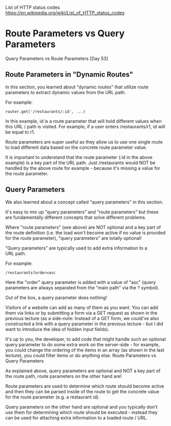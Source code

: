 List of HTTP status codes https://en.wikipedia.org/wiki/List_of_HTTP_status_codes

# Route Parameters vs Query Parameters

Query Parameters vs Route Parameters [Day 53]

## Route Parameters in "Dynamic Routes"

In this section, you learned about "dynamic routes" that utilize route parameters to extract dynamic values from the URL path.

For example:

    router.get('/restaurants/:id', ...)

In this example, id is a route parameter that will hold different values when this URL / path is visited. For example, if a user enters /restaurants/r1, id will be equal to r1.

Route parameters are super useful as they allow us to use one single route to load different data based on the concrete route parameter value.

It is important to understand that the route parameter (:id in the above example) is a key part of the URL path. Just /restaurants would NOT be handled by the above route for example - because it's missing a value for the route parameter.

## Query Parameters

We also learned about a concept called "query parameters" in this section.

It's easy to mix up "query parameters" and "route parameters" but these are fundamentally different concepts that solve different problems.

Where "route parameters" (see above) are NOT optional and a key part of the route definition (i.e. the load won't become active if no value is provided for the route parameter), "query parameters" are totally optional!

"Query parameters" are typically used to add extra information to a URL path.

For example:

    /restaurants?order=asc

Here the "order" query parameter is added with a value of "asc" (query parameters are always separated from the "main path" via the ? symbol).

Out of the box, a query parameter does nothing! 

Visitors of a website can add as many of them as you want. You can add them via links or by submitting a form via a GET request as shown in the previous lecture (as a side-note: Instead of a GET form, we could've also constructed a link with a query parameter in the previous lecture - but I did want to introduce the idea of hidden input fields).

It's up to you, the developer, to add code that might handle such an optional query parameter to do some extra work on the server-side - for example, you could change the ordering of the items in an array (as shown in the last lecture), you could filter items or do anything else.
Route Parameters vs Query Parameters

As explained above, query parameters are optional and NOT a key part of the route path, route parameters on the other hand are!

Route parameters are used to determine which route should become active and then they can be parsed inside of the route to get the concrete value for the route parameter (e.g. a restaurant id).

Query parameters on the other hand are optional and you typically don't use them for determining which route should be executed - instead they can be used for attaching extra information to a loaded route / URL.